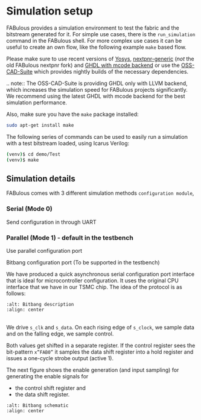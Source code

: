 # Simulation setup

FABulous provides a simulation environment to test the fabric and the bitstream generated for it.
For simple use cases, there is the `run_simulation` command in the FABulous shell.
For more complex use cases it can be useful to create an own flow, like the following example `make` based flow.


Please make sure to use recent versions of [Yosys](https://github.com/YosysHQ/yosys), [nextpnr-generic](https://github.com/YosysHQ/nextpnr) (_not_ the old FABulous nextpnr fork)
and [GHDL with mcode backend](https://github.com/ghdl/ghdl/releases) or use the [OSS-CAD-Suite](https://github.com/YosysHQ/oss-cad-suite-build) which provides nightly builds of the necessary dependencies.

.. note:: The OSS-CAD-Suite is providing GHDL only with LLVM backend, which increases the simulation speed for FABulous projects significantly. We recommend using the latest GHDL with mcode backend for the best simulation performance.

Also, make sure you have the `make` package installed:

```bash
sudo apt-get install make
```

The following series of commands can be used to easily run a simulation with a test bitstream loaded, using Icarus Verilog:

```bash
(venv)$ cd demo/Test
(venv)$ make
```

## Simulation details

FABulous comes with 3 different simulation methods `configuration module`,

### Serial (Mode 0)

Send configuration in through UART

### Parallel (Mode 1) - default in the testbench

Use parallel configuration port

Bitbang configuration port (To be supported in the testbench)

We have produced a quick asynchronous serial configuration port interface that is ideal for microcontroller configuration. It uses the original CPU interface that we have in our TSMC chip. The idea of the protocol is as follows:

```{image} ./figs/bitbang1.png
:alt: Bitbang description
:align: center
```

\
We drive `s_clk` and `s_data`. On each rising edge of `s_clock`, we sample data and on the falling edge, we sample control.

Both values get shifted in a separate register. If the control register sees the bit-pattern `x”FAB0”` it samples the data shift register into a hold register and issues a one-cycle strobe output (active 1).

The next figure shows the enable generation (and input sampling) for generating the enable signals for

* the control shift register and
* the data shift register.

```{image} ./figs/bitbang2.png
:alt: Bitbang schematic
:align: center
```
